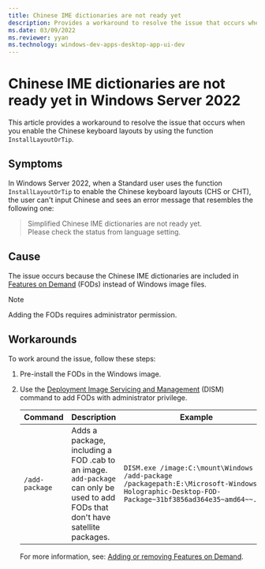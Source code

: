 ```yaml
---
title: Chinese IME dictionaries are not ready yet
description: Provides a workaround to resolve the issue that occurs when you enable the Chinese (CHS, CHT) keyboard layouts by using the function InstallLayoutOrTip.
ms.date: 03/09/2022
ms.reviewer: yyan
ms.technology: windows-dev-apps-desktop-app-ui-dev
---
```


# Chinese IME dictionaries are not ready yet in Windows Server 2022

This article provides a workaround to resolve the issue that occurs when you enable the Chinese keyboard layouts by using the function `InstallLayoutOrTip`.

## Symptoms

In Windows Server 2022, when a Standard user uses the function `InstallLayoutOrTip` to enable the Chinese keyboard layouts (CHS or CHT), the user can't input Chinese and sees an error message that resembles the following one:

> Simplified Chinese IME dictionaries are not ready yet.  
  Please check the status from language setting.

## Cause

The issue occurs because the Chinese IME dictionaries are included in [Features on Demand](/windows-hardware/manufacture/desktop/features-on-demand-v2--capabilities) (FODs) instead of Windows image files.

> [!NOTE]
> Adding the FODs requires administrator permission.

## Workarounds

To work around the issue, follow these steps:

1. Pre-install the FODs in the Windows image.

1. Use the [Deployment Image Servicing and Management](/windows-hardware/manufacture/desktop/what-is-dism) (DISM) command to add FODs with administrator privilege.

    |Command|Description|Example|
    |-|-|-|
    |`/add-package`|Adds a package, including a FOD .cab to an image. `add-package` can only be used to add FODs that don't have satellite packages.|`DISM.exe /image:C:\mount\Windows /add-package /packagepath:E:\Microsoft-Windows-Holographic-Desktop-FOD-Package~31bf3856ad364e35~amd64~~.cab`|

    For more information, see: [Adding or removing Features on Demand](/windows-hardware/manufacture/desktop/features-on-demand-v2--capabilities#adding-or-removing-features-on-demand).
